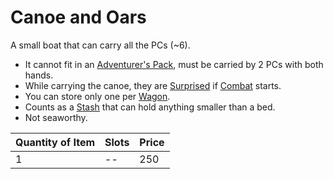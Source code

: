 # Canoe and Oars

A small boat that can carry all the PCs (~6).

- It cannot fit in an [Adventurer's Pack](../100%20Coins/Adventurer's%20Pack.md), must be carried by 2 PCs with both hands.
- While carrying the canoe, they are [Surprised](../../../Game%20Procedures/Conditions/Surprised.md) if [Combat](../../../Game%20Procedures/Combat/Combat.md) starts.
- You can store only one per [Wagon](Wagon.md).
- Counts as a [Stash](../../../Player%20Characters/Derived%20Statistics/Stash.md) that can hold anything smaller than a bed.
- Not seaworthy.

| Quantity of Item |  Slots | Price |
| ---------------- | ------ | ----- |
| 1                | --     | 250   |
